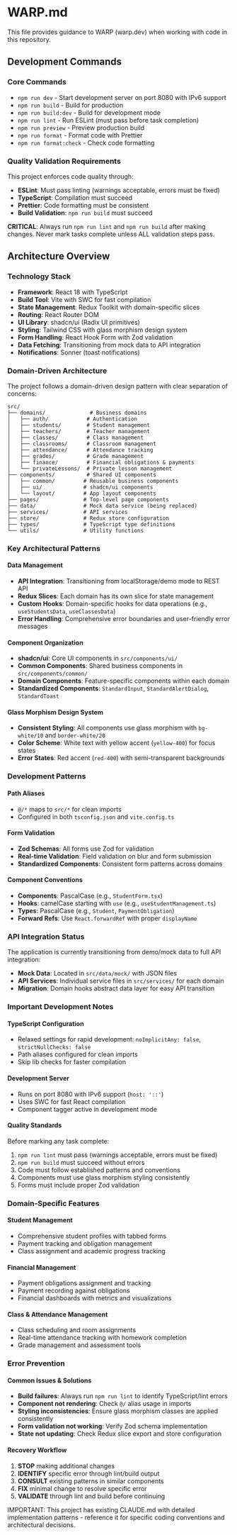 # WARP.md

This file provides guidance to WARP (warp.dev) when working with code in this repository.

## Development Commands

### Core Commands
- `npm run dev` - Start development server on port 8080 with IPv6 support
- `npm run build` - Build for production
- `npm run build:dev` - Build for development mode
- `npm run lint` - Run ESLint (must pass before task completion)
- `npm run preview` - Preview production build
- `npm run format` - Format code with Prettier
- `npm run format:check` - Check code formatting

### Quality Validation Requirements
This project enforces code quality through:
- **ESLint**: Must pass linting (warnings acceptable, errors must be fixed)
- **TypeScript**: Compilation must succeed
- **Prettier**: Code formatting must be consistent
- **Build Validation**: `npm run build` must succeed

**CRITICAL**: Always run `npm run lint` and `npm run build` after making changes. Never mark tasks complete unless ALL validation steps pass.

## Architecture Overview

### Technology Stack
- **Framework**: React 18 with TypeScript
- **Build Tool**: Vite with SWC for fast compilation
- **State Management**: Redux Toolkit with domain-specific slices
- **Routing**: React Router DOM
- **UI Library**: shadcn/ui (Radix UI primitives)
- **Styling**: Tailwind CSS with glass morphism design system
- **Form Handling**: React Hook Form with Zod validation
- **Data Fetching**: Transitioning from mock data to API integration
- **Notifications**: Sonner (toast notifications)

### Domain-Driven Architecture

The project follows a domain-driven design pattern with clear separation of concerns:

```
src/
├── domains/              # Business domains
│   ├── auth/            # Authentication
│   ├── students/        # Student management
│   ├── teachers/        # Teacher management
│   ├── classes/         # Class management
│   ├── classrooms/      # Classroom management
│   ├── attendance/      # Attendance tracking
│   ├── grades/          # Grade management
│   ├── finance/         # Financial obligations & payments
│   └── privateLessons/  # Private lesson management
├── components/          # Shared UI components
│   ├── common/         # Reusable business components
│   ├── ui/             # shadcn/ui components
│   └── layout/         # App layout components
├── pages/              # Top-level page components
├── data/               # Mock data service (being replaced)
├── services/           # API services
├── store/              # Redux store configuration
├── types/              # TypeScript type definitions
└── utils/              # Utility functions
```

### Key Architectural Patterns

#### Data Management
- **API Integration**: Transitioning from localStorage/demo mode to REST API
- **Redux Slices**: Each domain has its own slice for state management
- **Custom Hooks**: Domain-specific hooks for data operations (e.g., `useStudentsData`, `useClassesData`)
- **Error Handling**: Comprehensive error boundaries and user-friendly error messages

#### Component Organization
- **shadcn/ui**: Core UI components in `src/components/ui/`
- **Common Components**: Shared business components in `src/components/common/`
- **Domain Components**: Feature-specific components within each domain
- **Standardized Components**: `StandardInput`, `StandardAlertDialog`, `StandardToast`

#### Glass Morphism Design System
- **Consistent Styling**: All components use glass morphism with `bg-white/10` and `border-white/20`
- **Color Scheme**: White text with yellow accent (`yellow-400`) for focus states
- **Error States**: Red accent (`red-400`) with semi-transparent backgrounds

### Development Patterns

#### Path Aliases
- `@/*` maps to `src/*` for clean imports
- Configured in both `tsconfig.json` and `vite.config.ts`

#### Form Validation
- **Zod Schemas**: All forms use Zod for validation
- **Real-time Validation**: Field validation on blur and form submission
- **Standardized Components**: Consistent form patterns across domains

#### Component Conventions
- **Components**: PascalCase (e.g., `StudentForm.tsx`)
- **Hooks**: camelCase starting with `use` (e.g., `useStudentManagement.ts`)
- **Types**: PascalCase (e.g., `Student`, `PaymentObligation`)
- **Forward Refs**: Use `React.forwardRef` with proper `displayName`

### API Integration Status

The application is currently transitioning from demo/mock data to full API integration:
- **Mock Data**: Located in `src/data/mock/` with JSON files
- **API Services**: Individual service files in `src/services/` for each domain
- **Migration**: Domain hooks abstract data layer for easy API transition

### Important Development Notes

#### TypeScript Configuration
- Relaxed settings for rapid development: `noImplicitAny: false`, `strictNullChecks: false`
- Path aliases configured for clean imports
- Skip lib checks for faster compilation

#### Development Server
- Runs on port 8080 with IPv6 support (`host: '::'`)
- Uses SWC for fast React compilation
- Component tagger active in development mode

#### Quality Standards
Before marking any task complete:
1. `npm run lint` must pass (warnings acceptable, errors must be fixed)
2. `npm run build` must succeed without errors
3. Code must follow established patterns and conventions
4. Components must use glass morphism styling consistently
5. Forms must include proper Zod validation

### Domain-Specific Features

#### Student Management
- Comprehensive student profiles with tabbed forms
- Payment tracking and obligation management
- Class assignment and academic progress tracking

#### Financial Management
- Payment obligations assignment and tracking
- Payment recording against obligations
- Financial dashboards with metrics and visualizations

#### Class & Attendance Management
- Class scheduling and room assignments
- Real-time attendance tracking with homework completion
- Grade management and assessment tools

### Error Prevention

#### Common Issues & Solutions
- **Build failures**: Always run `npm run lint` to identify TypeScript/lint errors
- **Component not rendering**: Check `@/` alias usage in imports
- **Styling inconsistencies**: Ensure glass morphism classes are applied consistently
- **Form validation not working**: Verify Zod schema implementation
- **State not updating**: Check Redux slice export and store configuration

#### Recovery Workflow
1. **STOP** making additional changes
2. **IDENTIFY** specific error through lint/build output
3. **CONSULT** existing patterns in similar components
4. **FIX** minimal change to resolve specific error
5. **VALIDATE** through lint and build before continuing

IMPORTANT: This project has existing CLAUDE.md with detailed implementation patterns - reference it for specific coding conventions and architectural decisions.
